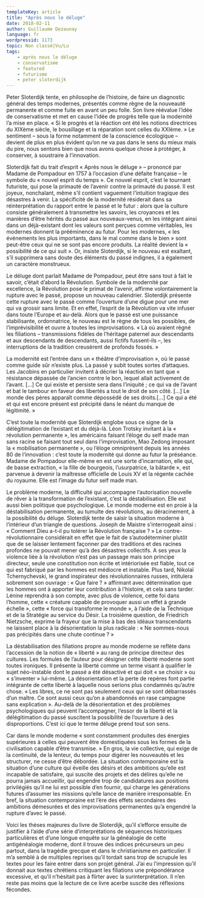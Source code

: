 ```yaml
---
templateKey: article
title: "Après nous le déluge"
date: 2018-02-11
author: Guillaume Dezaunay
language: fr
wordpressid: 1173
topic: Non classé|Vu/Lu
tags:
    - après nous le déluge
    - conservatisme
    - featured
    - futurisme
    - peter sloterdijk
---
```


Peter Sloterdijk tente, en philosophe de l’histoire, de faire un diagnostic général des temps modernes, présentés comme règne de la nouveauté permanente et comme fuite en avant un peu folle. Son livre réévalue l’idée de conservatisme et met en cause l’idée de progrès telle que la modernité l’a mise en place. « Si le progrès et la réaction ont été les notions directrices du XIXème siècle, le bousillage et la réparation sont celles du XXIème. » Le sentiment – sous la forme notamment de la conscience écologique – devient de plus en plus évident qu’on ne va pas dans le sens du mieux mais du pire, nous sentons bien que nous avons quelque chose à protéger, à conserver, à soustraire à l’innovation.

Sloterdijk fait du trait d’esprit « Après nous le déluge » – prononcé par Madame de Pompadour en 1757 à l’occasion d’une défaite française – le symbole du « nouvel esprit du temps ». Ce nouvel esprit, c’est le tournant futuriste, qui pose la primauté de l’avenir contre la primauté du passé. Il est joyeux, nonchalant, même s’il contient vaguement l’intuition tragique des désastres à venir. La spécificité de la modernité résiderait dans sa réinterprétation du rapport entre le passé et le futur : alors que la culture consiste généralement à transmettre les savoirs, les croyances et les manières d’être hérités du passé aux nouveaux-venus, en les intégrant ainsi dans un déjà-existant dont les valeurs sont perçues comme véritables, les modernes donnent la prééminence au futur. Pour les modernes, « les événements les plus importants, dans le mal comme dans le bien » sont peut-être ceux qui ne se sont pas encore produits. La réalité devient la « possibilité de ce qui suit ». Or, insiste Sloterdijk, si le nouveau est exaltant, s’il supprimera sans doute des éléments du passé indignes, il a également un caractère monstrueux.

Le déluge dont parlait Madame de Pompadour, peut être sans tout à fait le savoir, c’était d’abord la Révolution. Symbole de la modernité par excellence, la Révolution pose le primat de l’avenir, affirme volontairement la rupture avec le passé, propose un nouveau calendrier. Sloterdijk présente cette rupture avec le passé comme l’ouverture d’une digue pour une mer qui va grossir sans limite. Et en effet, l’esprit de la Révolution va vite infuser dans toute l’Europe et au-delà. Alors que le passé est une puissance stabilisante, ordonnatrice, le nouveau est le règne de tous les possibles, de l’imprévisibilité et ouvre à toutes les improvisations. « Là où avaient régné les filiations – transmissions fidèles de l’héritage paternel aux descendants et aux descendants de descendants, aussi fictifs fussent-ils –, les interruptions de la tradition creusèrent de profonds fossés. »

La modernité est l’entrée dans un « théâtre d’improvisation », où le passé comme guide sûr n’existe plus. La passé y subit toutes sortes d’attaques. Les Jacobins en particulier invitent à décrier la réaction en tant que « résistance dépassée de l’ancien contre le bon, lequel allait activement de l’avant. […] Ce qui existe et persiste sera dans l’iniquité ; ce qui va de l’avant et bat le tambour en faveur des libertés a tout le droit de son côté. […] Le monde des pères apparaît comme dépossédé de ses droits.[…] Ce qui a été et qui est encore présent est précipité dans le néant du manque de légitimité. »

C’est toute la modernité que Sloterdijk englobe sous ce signe de la délégitimation de l’existant et du déjà-là. Léon Trotsky invitant à la « révolution permanente », les américains faisant l’éloge du self made man sans racine se faisant tout seul dans l’improvisation, Mao Zedong imposant la « mobilisation permanente », ou l’éloge omniprésent depuis les années 80 de l’innovation : c’est toute la modernité qui donne au futur la préséance. Madame de Pompadour elle-même en est une sorte d’incarnation, elle qui, de basse extraction, « la fille de bourgeois, l’usurpatrice, la bâtarde », est parvenue à devenir la maîtresse officielle de Louis XV et la régente cachée du royaume. Elle est l’image du futur self made man.

Le problème moderne, la difficulté qui accompagne l’autorisation nouvelle de rêver à la transformation de l’existant, c’est la déstabilisation. Elle est aussi bien politique que psychologique. Le monde moderne est en proie à la déstabilisation permanente, au tumulte des révolutions, au déracinement, à la possibilité du déluge.
Sloterdijk tente de saisir la situation moderne à l’intérieur d’un triangle de questions. Joseph de Maistre s’interrogeait ainsi : « Comment Dieu a-t-il pu tolérer la Révolution française ? » Le contre-révolutionnaire considérait en effet que le fait de s’autodéterminer plutôt que de se laisser lentement façonner par des traditions et des racines profondes ne pouvait mener qu’à des désastres collectifs. A ses yeux la violence liée à la révolution n’est pas un passage mais son principe directeur, seule une constitution non écrite et intériorisée est fiable, tout ce qui est fabriqué par les hommes est médiocre et instable. Plus tard, Nikolaï Tchernychevski, le grand inspirateur des révolutionnaires russes, intitulera sobrement son ouvrage : « Que faire ? » affirmant avec détermination que les hommes ont à apporter leur contribution à l’histoire, et cela sans tarder. Lénine reprendra à son compte, avec plus de violence, cette foi dans l’homme, cette « créature capable de provoquer aussi un effet à grande échelle », cette « force qui transforme le monde », à l’aide de la Technique et de la Stratégie au service du Désir. La troisième question, de Friedrich Nietzsche, exprime la frayeur que la mise à bas des idéaux transcendants ne laissent place à la désorientation la plus radicale : « Ne sommes-nous pas précipités dans une chute continue ? »

La déstabilisation des filiations propre au monde moderne se reflète dans l’accession de la notion de « liberté » au rang de principe directeur des cultures. Les formules de l’auteur pour désigner cette liberté moderne sont toutes ironiques. Il présente la liberté comme un terme visant à qualifier le sujet néo-instable dont le passé a été désactivé et qui doit « se choisir » ou « s’inventer » lui-même. La désorientation et la perte de repères font partie intégrante de cette liberté à laquelle nous serions plus condamnés qu’autre chose. « Les libres, ce ne sont pas seulement ceux qui se sont débarrassés d’un maître. Ce sont aussi ceux qu’on a abandonnés en rase campagne sans explication ». Au-delà de la désorientation et des problèmes psychologiques qui peuvent l’accompagner, l’essor de la liberté et la délégitimation du passé suscitent la possibilité de l’ouverture à des disproportions. C’est ici que le terme déluge prend tout son sens.

Car dans le monde moderne « sont constamment produites des énergies supérieures à celles qui peuvent être domestiquées sous les formes de la civilisation capable d’être transmise. » En gros, la vie collective, qui exige de la continuité, de la lenteur, du temps pour digérer les nouveautés et les structurer, ne cesse d’être débordée. La situation contemporaine est la situation d’une culture qui éveille des désirs et des ambitions qu’elle est incapable de satisfaire, qui suscite des projets et des délires qu’elle ne pourra jamais accueillir, qui engendre trop de candidatures aux positions privilégiés qu’il ne lui est possible d’en fournir, qui charge les générations futures d’assumer les missions qu’elle lance de manière irresponsable. En bref, la situation contemporaine est l’ère des effets secondaires des ambitions démesurées et des improvisations permanentes qu’a engendré la rupture d’avec le passé.

Voici les thèses majeures du livre de Sloterdijk, qu’il s’efforce ensuite de justifier à l’aide d’une série d’interprétations de séquences historiques particulières et d’une longue enquête sur la généalogie de cette antigénéalogie moderne, dont il trouve des indices précurseurs un peu partout, dans la tragédie grecque et dans le christianisme en particulier. Il m’a semblé à de multiples reprises qu’il tordait sans trop de scrupule les textes pour les faire entrer dans son projet général. J’ai eu l’impression qu’il donnait aux textes chrétiens critiquant les filiations une prépondérance excessive, et qu’il n’hésitait pas à flirter avec la surinterprétation. Il n’en reste pas moins que la lecture de ce livre acerbe suscite des réflexions fécondes.
